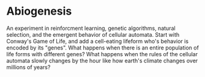 # Abiogenesis
An experiment in reinforcment learning, genetic algorithms, natural selection, and the emergent behavior of cellular automata. Start with Conway's Game of Life, and add a cell-eating lifeform who's behavior is encoded by its "genes". What happens when there is an entire population of life forms with different genes? What happens when the rules of the cellular automata slowly changes by the hour like how earth's climate changes over millions of years? 
